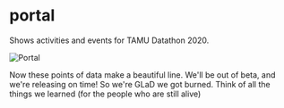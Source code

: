 # portal
Shows activities and events for TAMU Datathon 2020.

![Portal](https://user-images.githubusercontent.com/7832610/86200748-32473b80-bb23-11ea-8acc-6ccb4f3787d1.png)


Now these points of data make a beautiful line. We'll be out of beta, and we're releasing on time! So we're GLaD we got burned. Think of all the things we learned (for the people who are still alive)
